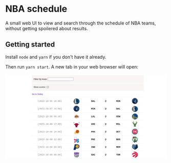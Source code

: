 # NBA schedule

A small web UI to view and search through the schedule of NBA teams, without getting spoilered about results.

## Getting started

Install `node` and `yarn` if you don't have it already.

Then run `yarn start`. A new tab in your web browser will open:

![NBA schedule UI](nba-schedule-ui.png "Our UI in all its glory")
